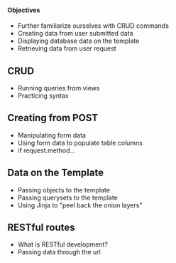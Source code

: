 #### Objectives
-   Further familiarize ourselves with CRUD commands
-   Creating data from user submitted data
-   Displaying database data on the template
-   Retrieving data from user request

## CRUD
-   Running queries from views
-   Practicing syntax

## Creating from POST
-   Manipulating form data
-   Using form data to populate table columns
-   if request.method...

## Data on the Template
-   Passing objects to the template
-   Passing querysets to the template
-   Using Jinja to "peel back the onion layers"

## RESTful routes
-   What is RESTful development?
-   Passing data through the url